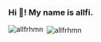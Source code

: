 <h3>Hi 👋! My name is allfi.</h3>

<p><img align="left" src="https://github-readme-stats.vercel.app/api/top-langs?username=allfrhmn&show_icons=true&locale=en&layout=compact" alt="allfrhmn" /></p>

<p>&nbsp;<img align="center" src="https://github-readme-stats.vercel.app/api?username=allfrhmn&show_icons=true&locale=en" alt="allfrhmn" /></p>
